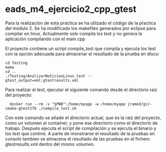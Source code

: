 # eads_m4_ejercicio2_cpp_gtest
Para la realización de esta práctica se ha utlizado el código de la pŕactica del módulo 2. Se ha modificado los makefiles generados por eclipse para compilar en linux. Actualmente solo compila los test y no genera la aplicación compilando con el main.cpp

El proyecto contiene un script compile_test que compila y ejecuta los test con la opción adecuada para almacenar el resultado de la prueba en disco:

```
cd Testing
make
cd ..
./Testing/AnalizarNoticiasLinux_test --gtest_output=xml:gtestresults.xml

```

Para realizar el test, ejecutar el siguiente comando desde el directorio raíz del proyecto:

```
  docker run --rm -v "$PWD":/home/myapp -w /home/myapp jramed/gcc-cmake-gtest170 ./compile_test.sh
```
  
Con este comando se añade el directorio actual, que es la raíz del proyecto, como un volumen al container, y pone ese directorio como el directorio de trabajo. Después ejecuta el script de compilación y se ejecuta el binario y los test que contine. A parte de monstrarse el resultado de la pruebas en consolo tambien se almacena el resultado de las pruebas en el fichero gtestresults.xml dentro del mismo volumen.

